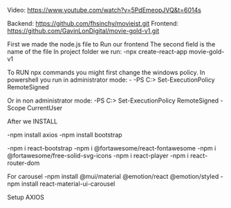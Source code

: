 Video: https://www.youtube.com/watch?v=5PdEmeopJVQ&t=6014s

Backend: https://github.com/fhsinchy/movieist.git
Frontend: https://github.com/GavinLonDigital/movie-gold-v1.git



First we made the node.js file to Run our frontend
The second field is the name of the file
In project folder we run: 
-npx create-react-app movie-gold-v1
 

To RUN npx commands you might first change the windows policy.
In powershell you run in administrator mode: -
-PS C:\> Set-ExecutionPolicy RemoteSigned 

Or in non administrator mode: 
-PS C:\> Set-ExecutionPolicy RemoteSigned -Scope CurrentUser

After we INSTALL

-npm install axios
-npm install bootstrap

-npm i react-bootstrap
-npm i @fortawesome/react-fontawesome
-npm i @fortawesome/free-solid-svg-icons
-npm i react-player
-npm i react-router-dom

For carousel
-npm install @mui/material @emotion/react @emotion/styled
-npm install react-material-ui-carousel

Setup AXIOS
